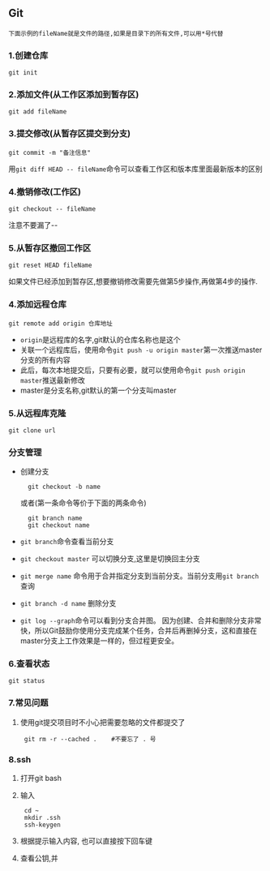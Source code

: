 ## Git
	下面示例的fileName就是文件的路径,如果是目录下的所有文件,可以用*号代替

### 1.创建仓库
	git init

### 2.添加文件(从工作区添加到暂存区)
	git add fileName

### 3.提交修改(从暂存区提交到分支)
	git commit -m "备注信息"

用`git diff HEAD -- fileName`命令可以查看工作区和版本库里面最新版本的区别

### 4.撤销修改(工作区)
	git checkout -- fileName

注意不要漏了--

### 5.从暂存区撤回工作区
	git reset HEAD fileName

如果文件已经添加到暂存区,想要撤销修改需要先做第5步操作,再做第4步的操作.

### 4.添加远程仓库
	git remote add origin 仓库地址

* `origin`是远程库的名字,git默认的仓库名称也是这个
* 关联一个远程库后，使用命令`git push -u origin master`第一次推送master分支的所有内容
* 此后，每次本地提交后，只要有必要，就可以使用命令`git push origin master`推送最新修改
* master是分支名称,git默认的第一个分支叫master

### 5.从远程库克隆
	git clone url

### 分支管理
* 创建分支

		git checkout -b name

	或者(第一条命令等价于下面的两条命令)
	
		git branch name
		git checkout name


* `git branch`命令查看当前分支
* `git checkout master` 可以切换分支,这里是切换回主分支
* `git merge name` 命令用于合并指定分支到当前分支。当前分支用`git branch`查询
* `git branch -d name` 删除分支
* `git log --graph`命令可以看到分支合并图。
因为创建、合并和删除分支非常快，所以Git鼓励你使用分支完成某个任务，合并后再删掉分支，这和直接在master分支上工作效果是一样的，但过程更安全。

### 6.查看状态
	git status

### 7.常见问题

1. 使用git提交项目时不小心把需要忽略的文件都提交了

		git rm -r --cached .    #不要忘了 . 号

### 8.ssh
1. 打开git bash
2. 输入

		cd ~
		mkdir .ssh
		ssh-keygen
3. 根据提示输入内容, 也可以直接按下回车键
4. 查看公钥,并

		